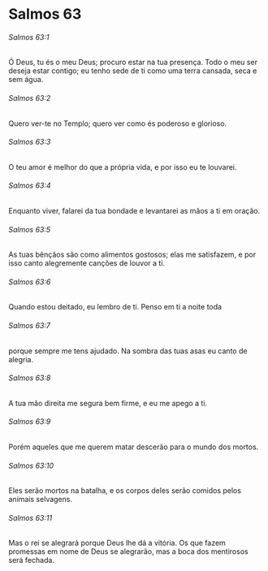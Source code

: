 # Salmos 63

###### Salmos 63:1

Ó Deus, tu és o meu Deus; procuro estar na tua presença. Todo o meu ser deseja estar contigo; eu tenho sede de ti como uma terra cansada, seca e sem água.

###### Salmos 63:2

Quero ver-te no Templo; quero ver como és poderoso e glorioso.

###### Salmos 63:3

O teu amor é melhor do que a própria vida, e por isso eu te louvarei.

###### Salmos 63:4

Enquanto viver, falarei da tua bondade e levantarei as mãos a ti em oração.

###### Salmos 63:5

As tuas bênçãos são como alimentos gostosos; elas me satisfazem, e por isso canto alegremente canções de louvor a ti.

###### Salmos 63:6

Quando estou deitado, eu lembro de ti. Penso em ti a noite toda

###### Salmos 63:7

porque sempre me tens ajudado. Na sombra das tuas asas eu canto de alegria.

###### Salmos 63:8

A tua mão direita me segura bem firme, e eu me apego a ti.

###### Salmos 63:9

Porém aqueles que me querem matar descerão para o mundo dos mortos.

###### Salmos 63:10

Eles serão mortos na batalha, e os corpos deles serão comidos pelos animais selvagens.

###### Salmos 63:11

Mas o rei se alegrará porque Deus lhe dá a vitória. Os que fazem promessas em nome de Deus se alegrarão, mas a boca dos mentirosos será fechada.

